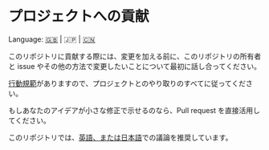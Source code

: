 # プロジェクトへの貢献

Language: [🇬🇧](./CONTRIBUTING.md) | 🇯🇵 | [🇨🇳](./CONTRIBUTING.zh.md)

このリポジトリに貢献する際には、変更を加える前に、このリポジトリの所有者と issue やその他の方法で変更したいことについて最初に話し合ってください。

[行動規範](./CODE_OF_CONDUCT.ja.md)がありますので、プロジェクトとのやり取りのすべてに従ってください。

もしあなたのアイデアが小さな修正で示せるのなら、Pull request を直接活用してください。

このリポジトリでは、[英語、または日本語](https://translate.google.com/)での議論を推奨しています。
